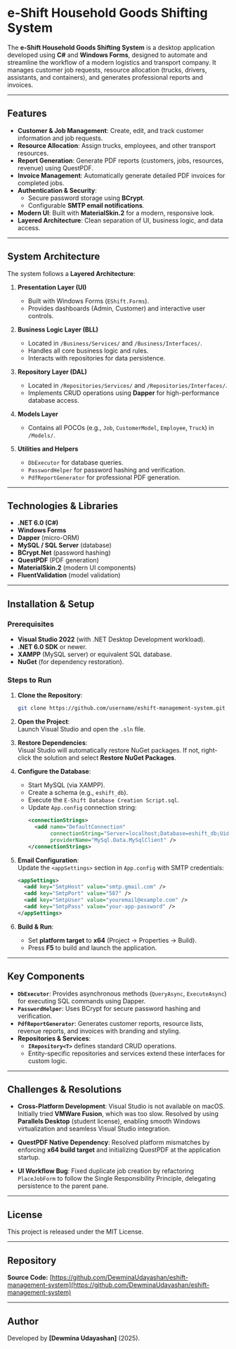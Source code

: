 ﻿# e-Shift Household Goods Shifting System

The **e-Shift Household Goods Shifting System** is a desktop application developed using **C#** and **Windows Forms**, designed to automate and streamline the workflow of a modern logistics and transport company. It manages customer job requests, resource allocation (trucks, drivers, assistants, and containers), and generates professional reports and invoices.

---

## **Features**
- **Customer & Job Management**: Create, edit, and track customer information and job requests.
- **Resource Allocation**: Assign trucks, employees, and other transport resources.
- **Report Generation**: Generate PDF reports (customers, jobs, resources, revenue) using QuestPDF.
- **Invoice Management**: Automatically generate detailed PDF invoices for completed jobs.
- **Authentication & Security**:
  - Secure password storage using **BCrypt**.
  - Configurable **SMTP email notifications**.
- **Modern UI**: Built with **MaterialSkin.2** for a modern, responsive look.
- **Layered Architecture**: Clean separation of UI, business logic, and data access.

---

## **System Architecture**

The system follows a **Layered Architecture**:

1. **Presentation Layer (UI)**  
   - Built with Windows Forms (`EShift.Forms`).
   - Provides dashboards (Admin, Customer) and interactive user controls.

2. **Business Logic Layer (BLL)**  
   - Located in `/Business/Services/` and `/Business/Interfaces/`.
   - Handles all core business logic and rules.
   - Interacts with repositories for data persistence.

3. **Repository Layer (DAL)**  
   - Located in `/Repositories/Services/` and `/Repositories/Interfaces/`.
   - Implements CRUD operations using **Dapper** for high-performance database access.

4. **Models Layer**  
   - Contains all POCOs (e.g., `Job`, `CustomerModel`, `Employee`, `Truck`) in `/Models/`.

5. **Utilities and Helpers**  
   - `DbExecutor` for database queries.
   - `PasswordHelper` for password hashing and verification.
   - `PdfReportGenerator` for professional PDF generation.

---

## **Technologies & Libraries**
- **.NET 6.0 (C#)**
- **Windows Forms**
- **Dapper** (micro-ORM)
- **MySQL / SQL Server** (database)
- **BCrypt.Net** (password hashing)
- **QuestPDF** (PDF generation)
- **MaterialSkin.2** (modern UI components)
- **FluentValidation** (model validation)

---

## **Installation & Setup**

### **Prerequisites**
- **Visual Studio 2022** (with .NET Desktop Development workload).
- **.NET 6.0 SDK** or newer.
- **XAMPP** (MySQL server) or equivalent SQL database.
- **NuGet** (for dependency restoration).

### **Steps to Run**
1. **Clone the Repository**:
   ```bash
   git clone https://github.com/username/eshift-management-system.git
   ```

2. **Open the Project**:  
   Launch Visual Studio and open the `.sln` file.

3. **Restore Dependencies**:  
   Visual Studio will automatically restore NuGet packages. If not, right-click the solution and select **Restore NuGet Packages**.

4. **Configure the Database**:
   - Start MySQL (via XAMPP).
   - Create a schema (e.g., `eshift_db`).
   - Execute the `E-Shift Database Creation Script.sql`.
   - Update `App.config` connection string:
     ```xml
     <connectionStrings>
       <add name="DefaultConnection"
            connectionString="Server=localhost;Database=eshift_db;Uid=root;Pwd=;"
            providerName="MySql.Data.MySqlClient" />
     </connectionStrings>
     ```

5. **Email Configuration**:  
   Update the `<appSettings>` section in `App.config` with SMTP credentials:
   ```xml
   <appSettings>
     <add key="SmtpHost" value="smtp.gmail.com" />
     <add key="SmtpPort" value="587" />
     <add key="SmtpUser" value="youremail@example.com" />
     <add key="SmtpPass" value="your-app-password" />
   </appSettings>
   ```

6. **Build & Run**:
   - Set **platform target** to **x64** (Project → Properties → Build).
   - Press **F5** to build and launch the application.

---

## **Key Components**

- **`DbExecutor`**: Provides asynchronous methods (`QueryAsync`, `ExecuteAsync`) for executing SQL commands using Dapper.
- **`PasswordHelper`**: Uses BCrypt for secure password hashing and verification.
- **`PdfReportGenerator`**: Generates customer reports, resource lists, revenue reports, and invoices with branding and styling.
- **Repositories & Services**:
  - **`IRepository<T>`** defines standard CRUD operations.
  - Entity-specific repositories and services extend these interfaces for custom logic.

---

## **Challenges & Resolutions**
- **Cross-Platform Development**: Visual Studio is not available on macOS.  
  Initially tried **VMWare Fusion**, which was too slow. Resolved by using **Parallels Desktop** (student license), enabling smooth Windows virtualization and seamless Visual Studio integration.

- **QuestPDF Native Dependency**: Resolved platform mismatches by enforcing **x64 build target** and initializing QuestPDF at the application startup.

- **UI Workflow Bug**: Fixed duplicate job creation by refactoring `PlaceJobForm` to follow the Single Responsibility Principle, delegating persistence to the parent pane.

---

## **License**
This project is released under the MIT License.

---

## **Repository**
**Source Code:** [https://github.com/DewminaUdayashan/eshift-management-system](https://github.com/DewminaUdayashan/eshift-management-system)

---

## **Author**
Developed by **[Dewmina Udayashan]** (2025).
